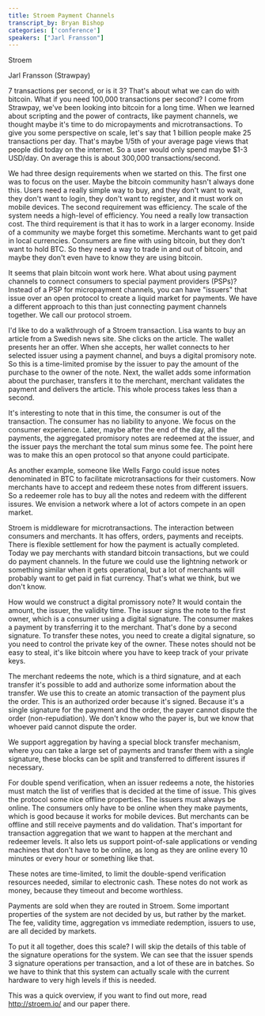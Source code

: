 ```yaml
---
title: Stroem Payment Channels
transcript_by: Bryan Bishop
categories: ['conference']
speakers: ["Jarl Fransson"]
---
```


Stroem

Jarl Fransson (Strawpay)

7 transactions per second, or is it 3? That's about what we can do with bitcoin. What if you need 100,000 transactions per second? I come from Strawpay, we've been looking into bitcoin for a long time. When we learned about scripting and the power of contracts, like payment channels, we thought maybe it's time to do micropayments and microtransactions. To give you some perspective on scale, let's say that 1 billion people make 25 transactions per day. That's maybe 1/5th of your average page views that people did today on the internet. So a user would only spend maybe $1-3 USD/day. On average this is about 300,000 transactions/second.

We had three design requirements when we started on this. The first one was to focus on the user. Maybe the bitcoin community hasn't always done this. Users need a really simple way to buy, and they don't want to wait, they don't want to login, they don't want to register, and it must work on mobile devices. The second requirement was efficiency. The scale of the system needs a high-level of efficiency. You need a really low transaction cost. The third requirement is that it has to work in a larger economy. Inside of a community we maybe forget this sometime. Merchants want to get paid in local currencies. Consumers are fine with using bitcoin, but they don't want to hold BTC. So they need a way to trade in and out of bitcoin, and maybe they don't even have to know they are using bitcoin.

It seems that plain bitcoin wont work here. What about using payment channels to connect consumers to special payment providers (PSPs)? Instead of a PSP for micropayment channels, you can have "issuers" that issue over an open protocol to create a liquid market for payments. We have a different approach to this than just connecting payment channels together. We call our protocol stroem.

I'd like to do a walkthrough of a Stroem transaction. Lisa wants to buy an article from a Swedish news site. She clicks on the article. The wallet presents her an offer. When she accepts, her wallet connects to her selected issuer using a payment channel, and buys a digital promisory note. So this is a time-limited promise by the issuer to pay the amount of the purchase to the owner of the note. Next, the wallet adds some information about the purchaser, transfers it to the merchant, merchant validates the payment and delivers the article. This whole process takes less than a second.

It's interesting to note that in this time, the consumer is out of the transaction. The consumer has no liability to anyone. We focus on the consumer experience. Later, maybe after the end of the day, all the payments, the aggregated promisory notes are redeemed at the issuer, and the issuer pays the merchant the total sum minus some fee. The point here was to make this an open protocol so that anyone could participate.

As another example, someone like Wells Fargo could issue notes denominated in BTC to facilitate microtransactions for their customers. Now merchants have to accept and redeem these notes from different issuers. So a redeemer role has to buy all the notes and redeem with the different issures. We envision a network where a lot of actors compete in an open market.

Stroem is middleware for microtransactions. The interaction between consumers and merchants. It has offers, orders, payments and receipts. There is flexible settlement for how the payment is actually completed. Today we pay merchants with standard bitcoin transactions, but we could do payment channels. In the future we could use the lightning network or something similar when it gets operational, but a lot of merchants will probably want to get paid in fiat currency. That's what we think, but we don't know.

How would we construct a digital promissory note? It would contain the amount, the issuer, the validity time. The issuer signs the note to the first owner, which is a consumer using a digital signature. The consumer makes a payment by transferring it to the merchant. That's done by a second signature. To transfer these notes, you need to create a digital signature, so you need to control the private key of the owner. These notes should not be easy to steal, it's like bitcoin where you have to keep track of your private keys.

The merchant redeems the note, which is a third signature, and at each transfer it's possible to add and authorize some information about the transfer. We use this to create an atomic transaction of the payment plus the order. This is an authorized order because it's signed. Because it's a single signature for the payment and the order, the payer cannot dispute the order (non-repudiation). We don't know who the payer is, but we know that whoever paid cannot dispute the order.

We support aggregation by having a special block transfer mechanism, where you can take a large set of payments and transfer them with a single signature, these blocks can be split and transferred to different issures if necessary.

For double spend verification, when an issuer redeems a note, the histories must match the list of verifies that is decided at the time of issue. This gives the protocol some nice offline properties. The issuers must always be online. The consumers only have to be online when they make payments, which is good because it works for mobile devices. But merchants can be offline and still receive payments and do validation. That's important for transaction aggregation that we want to happen at the merchant and redeemer levels. It also lets us support point-of-sale applications or vending machines that don't have to be online, as long as they are online every 10 minutes or every hour or something like that.

These notes are time-limited, to limit the double-spend verification resources needed, similar to electronic cash. These notes do not work as money, because they timeout and become worthless.

Payments are sold when they are routed in Stroem. Some important properties of the system are not decided by us, but rather by the market. The fee, validity time, aggregation vs immediate redemption, issuers to use, are all decided by markets.

To put it all together, does this scale? I will skip the details of this table of the signature operations for the system. We can see that the issuer spends 3 signature operations per transaction, and a lot of these are in batches. So we have to think that this system can actually scale with the current hardware to very high levels if this is needed.

This was a quick overview, if you want to find out more, read <http://stroem.io/> and our paper there.

